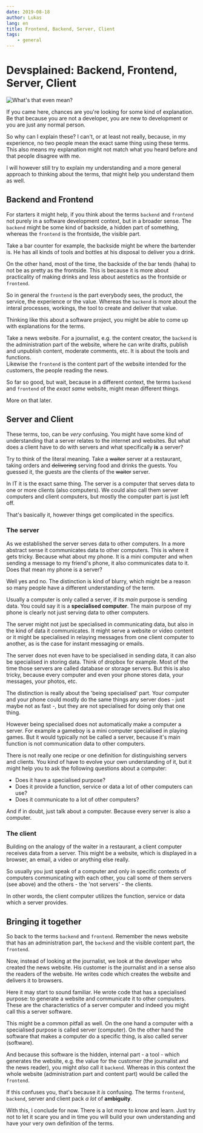 ```yaml
---
date: 2019-08-18
author: Lukas
lang: en
title: Frontend, Backend, Server, Client
tags:
    - general
---
```


# Devsplained: Backend, Frontend, Server, Client

![What's that even mean?](https://www.exboyfriendrecovery.com/wp-content/uploads/2015/03/what-does-that-even-mean.jpg)

If you came here, chances are you're looking for some kind of explanation.
Be that because you are not a developer, you are new to development or you are just any normal person.

So why can I explain these? I can't, or at least not really,
because, in my experience, no two people mean the exact same thing using these terms. This also means my explanation might not match what you heard before and that people disagree with me.

I will however still try to explain my understanding and a more general approach to thinking about the terms, that might help you understand them as well.

## Backend and Frontend

For starters it might help, if you think about the terms `backend` and `frontend` not purely in a software development context, but in a broader sense. The `backend` might be some kind of backside, a hidden part of something, whereas the `frontend` is the frontside, the visible part.

Take a bar counter for example, the backside might be where the bartender is. He has all kinds of tools and bottles at his disposal to deliver you a drink.

On the other hand, most of the time, the backside of the bar tends (haha) to not be as pretty as the frontside. This is because it is more about practicality of making drinks and less about aestetics as the frontside or `frontend`.

So in general the `frontend` is the part everybody sees, the product, the service, the experience or the value. Whereas the `backend` is more about the interal processes, workings, the tool to create and deliver that value.

Thinking like this about a software project, you might be able to come up with explanations for the terms.

Take a news website. For a journalist, e.g. the content creator, the `backend` is the administration part of the website, where he can write drafts, publish and unpublish content, moderate comments, etc. It is about the tools and functions.  
Likewise the `frontend` is the content part of the website intended for the customers, the people reading the news.

So far so good, but wait, because in a different context, the terms `backend` and `frontend` of the *exact same* website, might mean different things.

More on that later.


## Server and Client

These terms, too, can be *very* confusing. You might have some kind of understanding that a server relates to the internet and websites. But what does a client have to do with servers and what specifically **is** a server?

Try to think of the literal meaning. Take a ~~waiter~~ server at a restaurant, taking orders and ~~delivering~~ serving food and drinks the guests. You guessed it, the guests are the clients of the ~~waiter~~ server.

In IT it is the exact same thing. The server is a computer that serves data to one or more clients (also computers). We could also call them server computers and client computers, but mostly the computer part is just left off.

That's basically it, however things get complicated in the specifics.

### The server

As we established the server serves data to other computers. In a more abstract sense it communicates data to other computers. This is where it gets tricky. Because what about my phone. It is a mini computer and when sending a message to my friend's phone, it also communicates data to it. Does that mean my phone is a server?

Well yes and no. The distinction is kind of blurry, which might be a reason so many people have a different understanding of the term.

Usually a computer is only called a server, if its *main* purpose is sending data. You could say it is a **specialised computer**. The main purpose of my phone is clearly not just serving data to other computers.

The server might not just be specialised in communicating data, but also in the kind of data it communicates. It might serve a website or video content or it might be specialised in relaying messages from one client computer to another, as is the case for instant messaging or emails.

The server does not even have to be specialised in sending data, it can also be specialised in storing data. Think of dropbox for example. Most of the time those servers are called database or storage servers. But this is also tricky, because every computer and even your phone stores data, your messages, your photos, etc.

The distinction is really about the 'being specialised' part. Your computer and your phone could mostly do the same things any server does - just maybe not as fast -, but they are not specialised for doing only that one thing.

However being specialised does not automatically make a computer a server. For example a gameboy is a mini computer specialised in playing games. But it would typically not be called a server, because it's main function is not communication data to other computers.

There is not really one recipe or one definition for distinguishing servers and clients. You kind of have to evolve your own understanding of it, but it might help you to ask the following questions about a computer:

- Does it have a specialised purpose?
- Does it provide a function, service or data a lot of other computers can use?
- Does it communicate to a lot of other computers?

And if in doubt, just talk about a computer. Because every server is also a computer.


### The client

Building on the analogy of the waiter in a restaurant, a client computer receives data from a server. This might be a website, which is displayed in a browser, an email, a video or anything else really.

So usually you just speak of a computer and only in specific contexts of computers communicating with each other, you call some of them servers (see above) and the others - the 'not servers' - the clients.

In other words, the client computer utilizes the function, service or data which a server provides.

## Bringing it together

So back to the terms `backend` and `frontend`. Remember the news website that has an administration part, the `backend` and the visible content part, the `frontend`.

Now, instead of looking at the journalist, we look at the developer who created the news website. His customer is the journalist and in a sense also the readers of the website. He writes code which creates the website and delivers it to browsers.

Here it may start to sound familiar. He wrote code that has a specialised purpose: to generate a website and communicate it to other computers. These are the characteristics of a server computer and indeed you might call this a server software.

This might be a common pitfall as well. On the one hand a computer with a specialised purpose is called server (computer). On the other hand the software that makes a computer do a specific thing, is also called server (software).

And because this software is the hidden, internal part - a tool - which generates the website, e.g. the value for the customer (the journalist and the news reader), you might *also* call it `backend`. Whereas in this context the whole website (administration part and content part) would be called the `frontend`.

If this confuses you, that's because it *is* confusing. The terms `frontend`, `backend`, server and client pack *a lot* of **ambiguity**.

With this, I conclude for now. There is a lot more to know and learn. Just try not to let it scare you and in time you will build your own understanding and have your very own definition of the terms.
